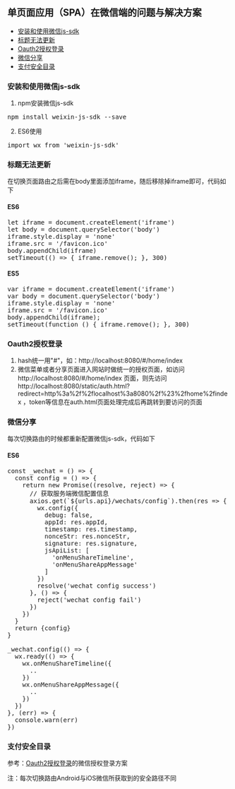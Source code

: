 ## 单页面应用（SPA）在微信端的问题与解决方案

- [安装和使用微信js-sdk](#安装和使用微信js-sdk)
- [标题无法更新](#标题无法更新)
- [Oauth2授权登录](#Oauth2授权登录)
- [微信分享](#微信分享)
- [支付安全目录](#支付安全目录)

### 安装和使用微信js-sdk
1. npm安装微信js-sdk
<pre>
npm install weixin-js-sdk --save
</pre>

2. ES6使用
<pre>
import wx from 'weixin-js-sdk'
</pre>

### 标题无法更新
在切换页面路由之后需在body里面添加iframe，随后移除掉iframe即可，代码如下
#### ES6
<pre>
let iframe = document.createElement('iframe')
let body = document.querySelector('body')
iframe.style.display = 'none'
iframe.src = '/favicon.ico'
body.appendChild(iframe)
setTimeout(() => { iframe.remove(); }, 300)
</pre>
#### ES5
<pre>
var iframe = document.createElement('iframe')
var body = document.querySelector('body')
iframe.style.display = 'none'
iframe.src = '/favicon.ico'
body.appendChild(iframe);
setTimeout(function () { iframe.remove(); }, 300)
</pre>

### Oauth2授权登录
1. hash统一用"#"，如：http://localhost:8080/#/home/index
2. 微信菜单或者分享页面进入网站时做统一的授权页面，如访问 http://localhost:8080/#/home/index 页面，则先访问 http://localhost:8080/static/auth.html?redirect=http%3a%2f%2flocalhost%3a8080%2f%23%2fhome%2findex ，token等信息在auth.html页面处理完成后再跳转到要访问的页面

### 微信分享
每次切换路由的时候都重新配置微信js-sdk，代码如下
#### ES6
<pre>
const _wechat = () => {
  const config = () => {
    return new Promise((resolve, reject) => {
      // 获取服务端微信配置信息
      axios.get(`${urls.api}/wechats/config`).then(res => {
        wx.config({
          debug: false,
          appId: res.appId,
          timestamp: res.timestamp,
          nonceStr: res.nonceStr,
          signature: res.signature,
          jsApiList: [
            'onMenuShareTimeline',
            'onMenuShareAppMessage'
          ]
        })
        resolve('wechat config success')
      }, () => {
        reject('wechat config fail')
      })
    })
  }
  return {config}
}

_wechat.config(() => {
  wx.ready(() => {
    wx.onMenuShareTimeline({
      ..
    })
    wx.onMenuShareAppMessage({
      ..
    })
  })
}, (err) => {
  console.warn(err)
})
</pre>

### 支付安全目录
参考：[Oauth2授权登录](#Oauth2授权登录)的微信授权登录方案

注：每次切换路由Android与iOS微信所获取到的安全路径不同